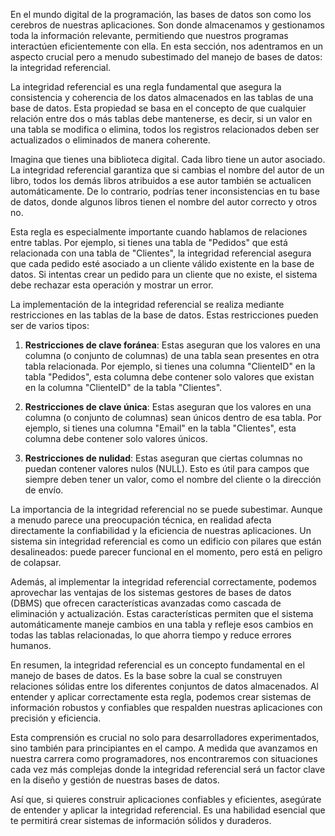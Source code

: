 En el mundo digital de la programación, las bases de datos son como los cerebros de nuestras aplicaciones. Son donde almacenamos y gestionamos toda la información relevante, permitiendo que nuestros programas interactúen eficientemente con ella. En esta sección, nos adentramos en un aspecto crucial pero a menudo subestimado del manejo de bases de datos: la integridad referencial.

La integridad referencial es una regla fundamental que asegura la consistencia y coherencia de los datos almacenados en las tablas de una base de datos. Esta propiedad se basa en el concepto de que cualquier relación entre dos o más tablas debe mantenerse, es decir, si un valor en una tabla se modifica o elimina, todos los registros relacionados deben ser actualizados o eliminados de manera coherente.

Imagina que tienes una biblioteca digital. Cada libro tiene un autor asociado. La integridad referencial garantiza que si cambias el nombre del autor de un libro, todos los demás libros atribuidos a ese autor también se actualicen automáticamente. De lo contrario, podrías tener inconsistencias en tu base de datos, donde algunos libros tienen el nombre del autor correcto y otros no.

Esta regla es especialmente importante cuando hablamos de relaciones entre tablas. Por ejemplo, si tienes una tabla de "Pedidos" que está relacionada con una tabla de "Clientes", la integridad referencial asegura que cada pedido esté asociado a un cliente válido existente en la base de datos. Si intentas crear un pedido para un cliente que no existe, el sistema debe rechazar esta operación y mostrar un error.

La implementación de la integridad referencial se realiza mediante restricciones en las tablas de la base de datos. Estas restricciones pueden ser de varios tipos:

1. **Restricciones de clave foránea**: Estas aseguran que los valores en una columna (o conjunto de columnas) de una tabla sean presentes en otra tabla relacionada. Por ejemplo, si tienes una columna "ClienteID" en la tabla "Pedidos", esta columna debe contener solo valores que existan en la columna "ClienteID" de la tabla "Clientes".

2. **Restricciones de clave única**: Estas aseguran que los valores en una columna (o conjunto de columnas) sean únicos dentro de esa tabla. Por ejemplo, si tienes una columna "Email" en la tabla "Clientes", esta columna debe contener solo valores únicos.

3. **Restricciones de nulidad**: Estas aseguran que ciertas columnas no puedan contener valores nulos (NULL). Esto es útil para campos que siempre deben tener un valor, como el nombre del cliente o la dirección de envío.

La importancia de la integridad referencial no se puede subestimar. Aunque a menudo parece una preocupación técnica, en realidad afecta directamente la confiabilidad y la eficiencia de nuestras aplicaciones. Un sistema sin integridad referencial es como un edificio con pilares que están desalineados: puede parecer funcional en el momento, pero está en peligro de colapsar.

Además, al implementar la integridad referencial correctamente, podemos aprovechar las ventajas de los sistemas gestores de bases de datos (DBMS) que ofrecen características avanzadas como cascada de eliminación y actualización. Estas características permiten que el sistema automáticamente maneje cambios en una tabla y refleje esos cambios en todas las tablas relacionadas, lo que ahorra tiempo y reduce errores humanos.

En resumen, la integridad referencial es un concepto fundamental en el manejo de bases de datos. Es la base sobre la cual se construyen relaciones sólidas entre los diferentes conjuntos de datos almacenados. Al entender y aplicar correctamente esta regla, podemos crear sistemas de información robustos y confiables que respalden nuestras aplicaciones con precisión y eficiencia.

Esta comprensión es crucial no solo para desarrolladores experimentados, sino también para principiantes en el campo. A medida que avanzamos en nuestra carrera como programadores, nos encontraremos con situaciones cada vez más complejas donde la integridad referencial será un factor clave en la diseño y gestión de nuestras bases de datos.

Así que, si quieres construir aplicaciones confiables y eficientes, asegúrate de entender y aplicar la integridad referencial. Es una habilidad esencial que te permitirá crear sistemas de información sólidos y duraderos.
